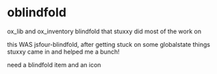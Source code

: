 # oblindfold
ox_lib and ox_inventory blindfold that stuxxy did most of the work on 

this WAS jsfour-blindfold, after getting stuck on some globalstate things stuxxy came in and helped me a bunch!

need a blindfold item and an icon

